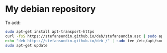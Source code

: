 # My debian repository

To add:

```bash
sudo apt-get install apt-transport-https
curl -fsS https://stefansundin.github.io/deb/stefansundin.asc | sudo apt-key add -
echo "deb https://stefansundin.github.io/deb /" | sudo tee /etc/apt/sources.list.d/stefansundin.list
sudo apt-get update
```
